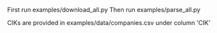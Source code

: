 
First run examples/download_all.py
Then run examples/parse_all.py

CIKs are provided in examples/data/companies.csv under column 'CIK'